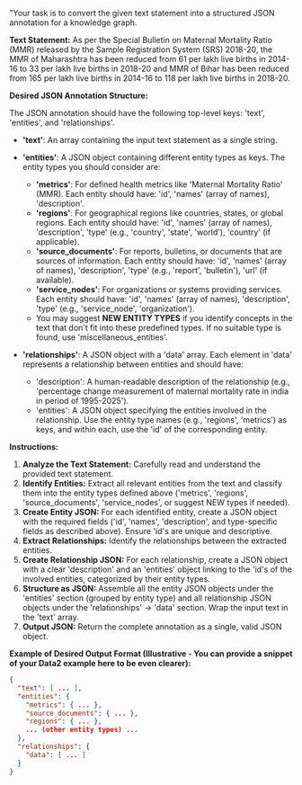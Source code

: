 "Your task is to convert the given text statement into a structured JSON annotation for a knowledge graph.

**Text Statement:**
As per the Special Bulletin on Maternal Mortality Ratio (MMR) released by the Sample Registration System (SRS) 2018-20, the MMR of Maharashtra has been reduced from 61 per lakh live births in 2014-16 to 33 per lakh live births in 2018-20 and MMR of Bihar has been reduced from 165 per lakh live births in 2014-16 to 118 per lakh live births in 2018-20.

**Desired JSON Annotation Structure:**

The JSON annotation should have the following top-level keys: 'text', 'entities', and 'relationships'.

- **'text'**: An array containing the input text statement as a single string.

- **'entities'**: A JSON object containing different entity types as keys. The entity types you should consider are:

  - **'metrics'**: For defined health metrics like 'Maternal Mortality Ratio' (MMR). Each entity should have: 'id', 'names' (array of names), 'description'.
  - **'regions'**: For geographical regions like countries, states, or global regions. Each entity should have: 'id', 'names' (array of names), 'description', 'type' (e.g., 'country', 'state', 'world'), 'country' (if applicable).
  - **'source_documents'**: For reports, bulletins, or documents that are sources of information. Each entity should have: 'id', 'names' (array of names), 'description', 'type' (e.g., 'report', 'bulletin'), 'url' (if available).
  - **'service_nodes'**: For organizations or systems providing services. Each entity should have: 'id', 'names' (array of names), 'description', 'type' (e.g., 'service_node', 'organization').
  - You may suggest **NEW ENTITY TYPES** if you identify concepts in the text that don't fit into these predefined types. If no suitable type is found, use 'miscellaneous_entities'.

- **'relationships'**: A JSON object with a 'data' array. Each element in 'data' represents a relationship between entities and should have:
  - 'description': A human-readable description of the relationship (e.g., 'percentage change measurement of maternal mortality rate in india in period of 1995-2025').
  - 'entities': A JSON object specifying the entities involved in the relationship. Use the entity type names (e.g., 'regions', 'metrics') as keys, and within each, use the 'id' of the corresponding entity.

**Instructions:**

1. **Analyze the Text Statement:** Carefully read and understand the provided text statement.
2. **Identify Entities:** Extract all relevant entities from the text and classify them into the entity types defined above ('metrics', 'regions', 'source_documents', 'service_nodes', or suggest NEW types if needed).
3. **Create Entity JSON:** For each identified entity, create a JSON object with the required fields ('id', 'names', 'description', and type-specific fields as described above). Ensure 'id's are unique and descriptive.
4. **Extract Relationships:** Identify the relationships between the extracted entities.
5. **Create Relationship JSON:** For each relationship, create a JSON object with a clear 'description' and an 'entities' object linking to the 'id's of the involved entities, categorized by their entity types.
6. **Structure as JSON:** Assemble all the entity JSON objects under the 'entities' section (grouped by entity type) and all relationship JSON objects under the 'relationships' -> 'data' section. Wrap the input text in the 'text' array.
7. **Output JSON:** Return the complete annotation as a single, valid JSON object.

**Example of Desired Output Format (Illustrative - You can provide a snippet of your Data2 example here to be even clearer):**

```json
{
  "text": [ ... ],
  "entities": {
    "metrics": { ... },
    "source_documents": { ... },
    "regions": { ... },
    ... (other entity types) ...
  },
  "relationships": {
    "data": [ ... ]
  }
}
```
